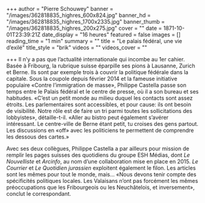 +++
author = "Pierre Schouwey"
banner = "/images/362818835_highres_600x824.jpg"
banner_hd = "/images/362818835_highres_1700x2335.jpg"
banner_thumb = "/images/362818835_highres_200x275.jpg"
cover = ""
date = 1871-10-01T23:39:21Z
date_display = "16 heures"
featured = false
images = []
reading_time = "1 min"
summary = ""
title = "Le palais fédéral, une vie d’exilé"
title_style = "brik"
videos = ""
videos_cover = ""

+++
Il n’y a pas que l’actualité internationale qui incombe au 1er cahier. Basée à Fribourg, la rubrique suisse éparpille ses pions à Lausanne, Zurich et Berne. Ils sont par exemple trois à couvrir la politique fédérale dans la capitale. Sous la coupole depuis février 2014 et la fameuse initiative populaire «Contre l’immigration de masse», Philippe Castella passe son temps entre le Palais fédéral et le centre de presse, où il a son bureau et ses habitudes. «C’est un petit monde au milieu duquel les contacts sont assez étroits. Les parlementaires sont accessibles, et pour cause: ils ont besoin de visibilité. Notre rôle est de faire un tri parmi toutes les sollicitations des lobbyistes», détaille-t-il. «Aller au bistro peut également s’avérer intéressant. Le centre-ville de Berne étant petit, tu croises des gens partout. Les discussions en «off» avec les politiciens te permettent de comprendre les dessous des cartes.»

Avec ses deux collègues, Philippe Castella a par ailleurs pour mission de remplir les pages suisses des quotidiens du groupe ESH Médias, dont _Le Nouvelliste_ et _Arcinfo_, au nom d’une collaboration mise en place en 2015. _Le Courrier_ et _Le Quotidien jurassien_ exploitent également le filon. Les articles sont les mêmes pour tout le monde, mais… «Nous devons tenir compte des spécificités politiques locales. Les Valaisans n’ont pas forcément les mêmes préoccupations que les Fribourgeois ou les Neuchâtelois, et inversement», conclut le correspondant.
